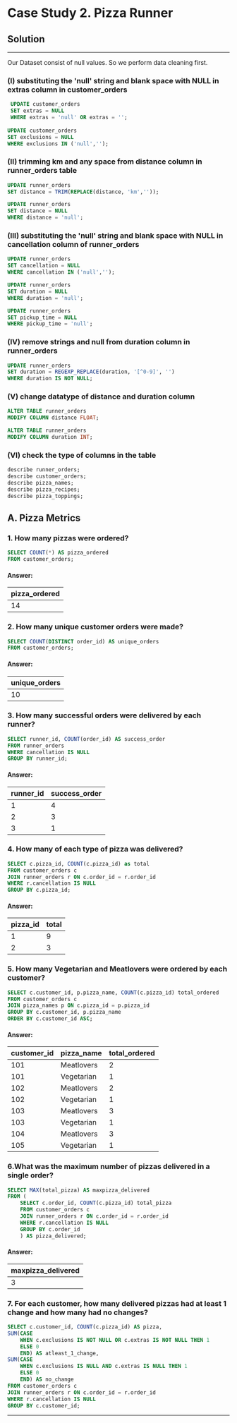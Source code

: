 # Case Study 2. Pizza Runner

## Solution

***
 Our Dataset consist of null values. So we perform data cleaning first.

### (I) substituting the 'null' string and blank space with NULL in extras column in customer_orders
````sql
 UPDATE customer_orders
 SET extras = NULL
 WHERE extras = 'null' OR extras = '';
 
UPDATE customer_orders
SET exclusions = NULL
WHERE exclusions IN ('null','');
 ````
 ### (II) trimming km and any space from distance column in runner_orders table
 ````sql
 UPDATE runner_orders
 SET distance = TRIM(REPLACE(distance, 'km',''));
 
 UPDATE runner_orders
 SET distance = NULL
 WHERE distance = 'null';
 ````
### (III) substituting the 'null' string and blank space with NULL in cancellation column of runner_orders 
````sql
UPDATE runner_orders
SET cancellation = NULL
WHERE cancellation IN ('null','');

UPDATE runner_orders
SET duration = NULL
WHERE duration = 'null';

UPDATE runner_orders
SET pickup_time = NULL
WHERE pickup_time = 'null';
````
### (IV) remove strings and null from duration column in runner_orders
````sql
UPDATE runner_orders
SET duration = REGEXP_REPLACE(duration, '[^0-9]', '')
WHERE duration IS NOT NULL;
````
### (V) change datatype of distance and duration column
````sql
ALTER TABLE runner_orders
MODIFY COLUMN distance FLOAT;

ALTER TABLE runner_orders
MODIFY COLUMN duration INT;
````
### (VI) check the type of columns in the table
````sql
describe runner_orders;
describe customer_orders;
describe pizza_names;
describe pizza_recipes;
describe pizza_toppings;
````

##  A. Pizza Metrics
### 1. How many pizzas were ordered?
````sql
SELECT COUNT(*) AS pizza_ordered
FROM customer_orders;
````
#### Answer:
| pizza_ordered |
|---------------|
|      14       |

### 2. How many unique customer orders were made?
````sql
SELECT COUNT(DISTINCT order_id) AS unique_orders
FROM customer_orders;
````
#### Answer:
| unique_orders |
|---------------|
|      10       |

### 3. How many successful orders were delivered by each runner?
````sql
SELECT runner_id, COUNT(order_id) AS success_order
FROM runner_orders 
WHERE cancellation IS NULL
GROUP BY runner_id;
````
#### Answer:
|   runner_id   |  success_order  |
|---------------|-----------------|
|       1       |        4        |
|       2       |        3        |
|       3       |        1        |

### 4. How many of each type of pizza was delivered?
````sql
SELECT c.pizza_id, COUNT(c.pizza_id) as total
FROM customer_orders c
JOIN runner_orders r ON c.order_id = r.order_id
WHERE r.cancellation IS NULL
GROUP BY c.pizza_id;
````
#### Answer:
|  pizza_id  |  total  |
|------------|---------|
|     1      |    9    |
|     2      |    3    |

### 5. How many Vegetarian and Meatlovers were ordered by each customer?
 ````sql
 SELECT c.customer_id, p.pizza_name, COUNT(c.pizza_id) total_ordered
 FROM customer_orders c
 JOIN pizza_names p ON c.pizza_id = p.pizza_id
 GROUP BY c.customer_id, p.pizza_name
 ORDER BY c.customer_id ASC;
````
#### Answer:
| customer_id | pizza_name | total_ordered |
|-------------|------------|---------------|
|     101	    | Meatlovers	|       2       |
|     101     |	Vegetarian	|       1       |
|     102	    | Meatlovers	|       2       |
|     102	    | Vegetarian	|       1       |
|     103	    | Meatlovers	|       3       |
|     103	    | Vegetarian	|       1       |
|     104	    | Meatlovers	|       3       |
|     105	    | Vegetarian	|       1       |

### 6.What was the maximum number of pizzas delivered in a single order?
````sql
SELECT MAX(total_pizza) AS maxpizza_delivered
FROM (
    SELECT c.order_id, COUNT(c.pizza_id) total_pizza
    FROM customer_orders c
    JOIN runner_orders r ON c.order_id = r.order_id
    WHERE r.cancellation IS NULL
    GROUP BY c.order_id
    ) AS pizza_delivered;
````
#### Answer:
| maxpizza_delivered |
|--------------------|
|         3          |

### 7. For each customer, how many delivered pizzas had at least 1 change and how many had no changes?
````sql
SELECT c.customer_id, COUNT(c.pizza_id) AS pizza,
SUM(CASE 
    WHEN c.exclusions IS NOT NULL OR c.extras IS NOT NULL THEN 1 
    ELSE 0
    END) AS atleast_1_change,
SUM(CASE
    WHEN c.exclusions IS NULL AND c.extras IS NULL THEN 1
    ELSE 0
    END) AS no_change
FROM customer_orders c
JOIN runner_orders r ON c.order_id = r.order_id
WHERE r.cancellation IS NULL
GROUP BY c.customer_id;
````





***
